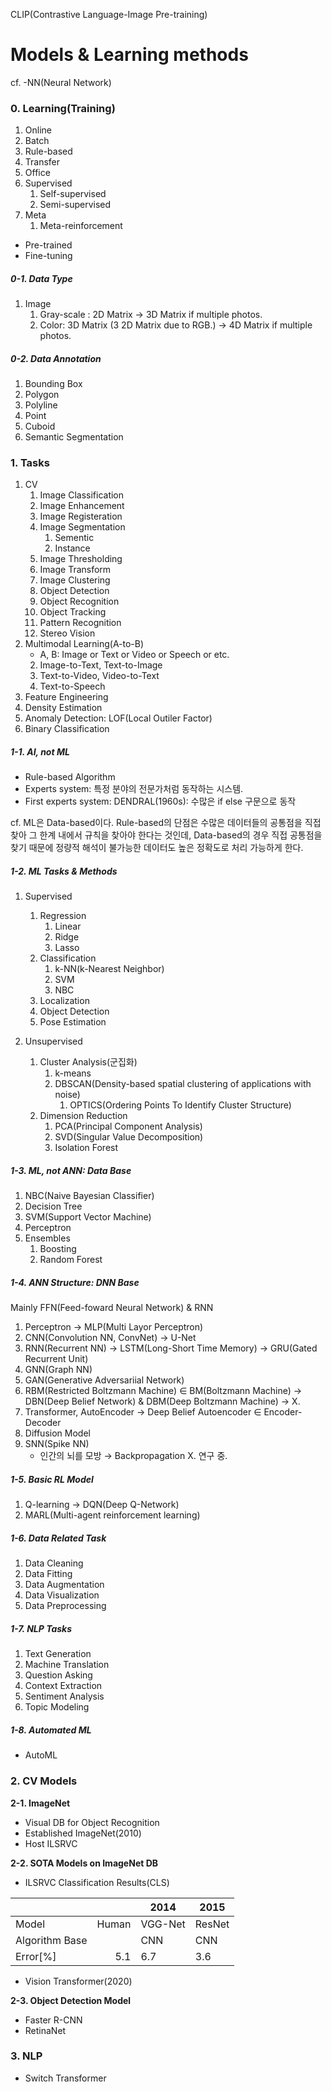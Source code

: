 CLIP(Contrastive Language-Image Pre-training)



# Models & Learning methods
cf. -NN(Neural Network)
### 0. Learning(Training)
1. Online
2. Batch
3. Rule-based
4. Transfer
5. Office
6. Supervised
	1. Self-supervised
	2. Semi-supervised
7. Meta
	1. Meta-reinforcement

- Pre-trained
- Fine-tuning

##### 0-1. Data Type
1. Image
	1. Gray-scale : 2D Matrix → 3D Matrix if multiple photos.
	2. Color: 3D Matrix (3 2D Matrix due to RGB.) → 4D Matrix if multiple photos.

##### 0-2. Data Annotation
1. Bounding Box
2. Polygon
3. Polyline
4. Point
5. Cuboid
6. Semantic Segmentation
   
### 1. Tasks
1. CV
	1. Image Classification
	2. Image Enhancement
	3. Image Registeration
	4. Image Segmentation
		1. Sementic
		2. Instance
	5. Image Thresholding
	6. Image Transform
	7. Image Clustering
	8. Object Detection
	9. Object Recognition
	10. Object Tracking
	11. Pattern Recognition
	12. Stereo Vision
2.  Multimodal Learning(A-to-B)
	- A, B: Image or Text or Video or Speech or etc.
	2. Image-to-Text, Text-to-Image
	3. Text-to-Video, Video-to-Text
	4. Text-to-Speech
3.  Feature Engineering
4.  Density Estimation
5.  Anomaly Detection: LOF(Local Outiler Factor)
6.  Binary Classification
##### 1-1. AI, not ML
- Rule-based Algorithm
- Experts system: 특정 분야의 전문가처럼 동작하는 시스템.
 - First experts system: DENDRAL(1960s): 수많은 if else 구문으로 동작

cf. ML은 Data-based이다. Rule-based의 단점은 수많은 데이터들의 공통점을 직접 찾아 그 한계 내에서 규칙을 찾아야 한다는 것인데, Data-based의 경우 직접 공통점을 찾기 때문에 정량적 해석이 불가능한 데이터도 높은 정확도로 처리 가능하게 한다. 
##### 1-2. ML Tasks & Methods
1. Supervised
	1. Regression
		1. Linear
		2. Ridge
		3. Lasso
	2. Classification
		1. k-NN(k-Nearest Neighbor)
		2. SVM
		3. NBC
	3. Localization
	4. Object Detection
	5. Pose Estimation
	
2. Unsupervised
	1. Cluster Analysis(군집화)
		1. k-means
		2. DBSCAN(Density-based spatial clustering of applications with noise)
			1. OPTICS(Ordering Points To Identify Cluster Structure)
	2. Dimension Reduction
		1. PCA(Principal Component Analysis)
		2. SVD(Singular Value Decomposition)
     	3. Isolation Forest

##### 1-3. ML, not ANN: Data Base
1. NBC(Naive Bayesian Classifier)
2. Decision Tree
3. SVM(Support Vector Machine)
4. Perceptron
5. Ensembles
	1. Boosting
	2. Random Forest

##### 1-4. ANN Structure: DNN Base
Mainly FFN(Feed-foward Neural Network) & RNN

1. Perceptron → MLP(Multi Layor Perceptron)
3. CNN(Convolution NN, ConvNet) → U-Net
4. RNN(Recurrent NN) → LSTM(Long-Short Time Memory) → GRU(Gated Recurrent Unit)
5. GNN(Graph NN)
6. GAN(Generative Adversariial Network)
7. RBM(Restricted Boltzmann Machine) $\in$ BM(Boltzmann Machine)  → DBN(Deep Belief Network) & DBM(Deep Boltzmann Machine) → X.
10. Transformer, AutoEncoder → Deep Belief Autoencoder $\in$ Encoder-Decoder
13. Diffusion Model
14. SNN(Spike NN)
	- 인간의 뇌를 모방 → Backpropagation X. 연구 중.
##### 1-5. Basic RL Model
1. Q-learning → DQN(Deep Q-Network)
2. MARL(Multi-agent reinforcement learning)

##### 1-6. Data Related Task
1. Data Cleaning
2. Data Fitting
3. Data Augmentation
4. Data Visualization
5. Data Preprocessing
##### 1-7. NLP Tasks
1. Text Generation
2. Machine Translation
3. Question Asking
4. Context Extraction
5. Sentiment Analysis
6. Topic Modeling

##### 1-8. Automated ML
- AutoML
### 2. CV Models
 **2-1. ImageNet**
 - Visual DB for Object Recognition
 - Established ImageNet(2010)
 - Host ILSRVC
 
 **2-2. SOTA Models on ImageNet DB**
 - ILSRVC Classification Results(CLS)

|                |       | 2014    | 2015   |
| :------------- | ----: | ------- | ------ |
| Model          | Human | VGG-Net | ResNet |
| Algorithm Base |       | CNN     | CNN    |
| Error[%]       |   5.1 | 6.7     | 3.6    |
- Vision Transformer(2020)

**2-3. Object Detection Model**
- Faster R-CNN
- RetinaNet

### 3. NLP
- Switch Transformer

